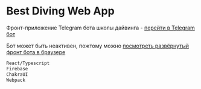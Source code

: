 # Best Diving Web App

Фронт-приложение Telegram бота школы дайвинга - [перейти в Telegram бот](https://t.me/best_diving_bot)

Бот может быть неактивен, пожтому можно [посмотреть развёрнутый фронт бота в браузере](https://best-diving-ever.web.app/)

```bash
React/Typescript
Firebase
ChakraUI
Webpack
```
